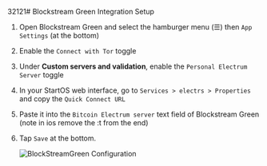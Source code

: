 32121# Blockstream Green Integration Setup

1. Open Blockstream Green and select the hamburger menu (☰) then `App Settings` (at the bottom)
1. Enable the `Connect with Tor` toggle
1. Under **Custom servers and validation**, enable the `Personal Electrum Server` toggle
1. In your StartOS web interface, go to `Services > electrs > Properties` and copy the `Quick Connect URL`
1. Paste it into the `Bitcoin Electrum server` text field of Blockstream Green (note in ios remove the :t from the end)
1. Tap `Save` at the bottom.

   ![BlockStreamGreen Configuration](./assets/GreenSettings.jpg)
